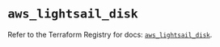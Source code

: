 # `aws_lightsail_disk`

Refer to the Terraform Registry for docs: [`aws_lightsail_disk`](https://registry.terraform.io/providers/hashicorp/aws/6.6.0/docs/resources/lightsail_disk).
